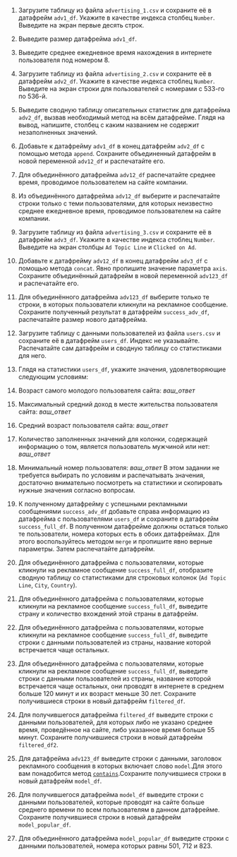 1. Загрузите таблицу из файла `advertising_1.csv` и сохраните её в датафрейм `adv1_df`. Укажите в качестве индекса столбец `Number`. Выведите на экран первые десять строк.

2. Выведите размер датафрейма `adv1_df`.

3. Выведите cреднее ежедневное время нахождения в интернете пользователя под номером 8.

4. Загрузите таблицу из файла `advertising_2.csv` и сохраните её в датафрейм `adv2_df`. Укажите в качестве индекса стоблец `Number`. Выведите на экран строки для пользователей с номерами с 533-го по 536-й.

5. Выведите сводную таблицу описательных статистик для датафрейма `adv2_df`, вызвав необходимый метод на всём датафрейме. 
Глядя на вывод, напишите, столбец с каким названием не содержит незаполненных значений.

6. Добавьте к датафрейму `adv1_df` в конец датафрейм `adv2_df` с помощью метода `append`. 
Сохраните объединенный датафрейм в новой переменной `adv12_df` и распечатайте его.

7. Для объединённого датафрейма `adv12_df` распечатайте среднее время, проводимое пользователем на сайте компании.

8. Из объединённого датафрейма `adv12_df` выберите и распечатайте строки только с теми пользователями, для которых неизвестно среднее ежедневное время, проводимое пользователем на сайте компании.

9. Загрузите таблицу из файла `advertising_3.csv` и сохраните её в датафрейм `adv3_df`. Укажите в качестве индекса стоблец `Number`. Выведите на экран столбцы `Ad Topic Line` и `Clicked on Ad`.

10. Добавьте к датафрейму `adv12_df` в конец датафрейм `adv3_df` с помощью метода `concat`. Явно пропишите значение параметра `axis`.
Сохраните объединённый датафрейм в новой переменной `adv123_df` и распечатайте его.

11. Для объединённого датафрейма `adv123_df` выберите только те строки, в которых пользователи кликнули на рекламное сообщение. Сохраните полученный результат в датафрейм `success_adv_df`, распечатайте размер нового датафрейма.

12. Загрузите таблицу с данными пользователей из файла `users.csv` и сохраните её в датафрейм `users_df`. Индекс не указывайте.
Распечатайте сам датафрейм и сводную таблицу со статистиками для него.

13. Глядя на статистики `users_df`, укажите значения, удовлетворяющие следующим условиям:
1. Возраст самого молодого пользователя сайта: *ваш_ответ*
2. Максимальный средний доход в месте жительства пользователя сайта: *ваш_ответ*
3. Средний возраст пользователя сайта: *ваш_ответ*
4. Количество заполненных значений для колонки, содержащей информацию о том, является пользователь мужчиной или нет: *ваш_ответ*
5. Минимальный номер пользователя: *ваш_ответ*
В этом задании не требуется выбирать по условиям и распечатывать значения, достаточно внимательно посмотреть на статистики и скопировать нужные значения согласно вопросам.

14. К полученному датафрейму с успешными рекламными сообщениями `success_adv_df` добавьте справа информацию из датафрейма с пользователями `users_df` и сохраните в датафрейм `success_full_df`. В полученном датафрейме должны остаться только те пользователи, номера которых есть в обоих датафреймах. Для этого воспользуйтесь методом `merge` и пропишите явно верные параметры.
Затем распечатайте датафрейм.

15. Для объединённого датафрейма с пользователями, которые кликнули на рекламное сообщение `success_full_df`, отобразите сводную таблицу со статистиками для строковых колонок (`Ad Topic Line`, `City`, `Country`).

16. Для объединённого датафрейма с пользователями, которые кликнули на рекламное сообщение `success_full_df`, выведите страну и количество вхождений этой страны в датафрейм.

17. Для объединённого датафрейма с пользователями, которые кликнули на рекламное сообщение `success_full_df`, выведите строки с данными пользователей из страны, название которой встречается чаще остальных.

18. Для объединённого датафрейма с пользователями, которые кликнули на рекламное сообщение `success_full_df`, выведите строки с данными пользователей из страны, название которой встречается чаще остальных, они проводят в интернете в среднем больше 120 минут и их возраст меньше 30 лет. 
Cохраните получившиеся строки в новый датафрейм `filtered_df`.

19. Для получившегося датафрейма `filtered_df` выведите строки с данными пользователей, для которых либо не указано среднее время, проведённое на сайте, либо указанное время больше 55 минут. Cохраните получившиеся строки в новый датафрейм `filtered_df2`.

20. Для датафрейма `adv123_df` выведите строки с данными, заголовок рекламного сообщения в которых включает слово `model`.Для этого вам понадобится метод [`contains`](https://pandas.pydata.org/docs/reference/api/pandas.Series.str.contains.html).Cохраните получившиеся строки в новый датафрейм `model_df`.

21. Для получившегося датафрейма `model_df` выведите строки с данными пользователей, которые проводят на сайте больше среднего времени по всем пользователям в данном датафрейме. Cохраните получившиеся строки в новый датафрейм `model_popular_df`.

22. Для объединённого датафрейма `model_popular_df` выведите строки с данными пользователей, номера которых равны 501, 712 и 823. 
